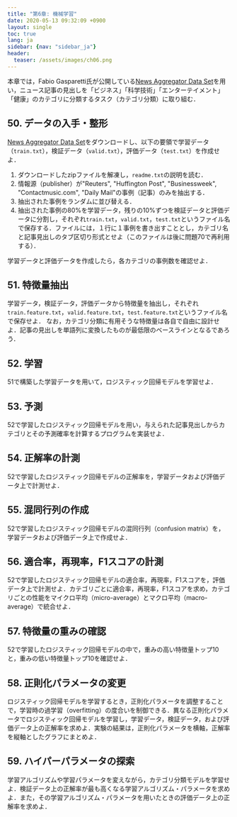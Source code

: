 ```yaml
---
title: "第6章: 機械学習"
date: 2020-05-13 09:32:09 +0900
layout: single
toc: true
lang: ja
sidebar: {nav: "sidebar_ja"}
header:
  teaser: /assets/images/ch06.png
---
```


本章では，Fabio Gasparetti氏が公開している[News Aggregator Data Set](https://archive.ics.uci.edu/ml/datasets/News+Aggregator)を用い，ニュース記事の見出しを「ビジネス」「科学技術」「エンターテイメント」「健康」のカテゴリに分類するタスク（カテゴリ分類）に取り組む．

## 50. データの入手・整形

[News Aggregator Data Set](https://archive.ics.uci.edu/ml/datasets/News+Aggregator)をダウンロードし、以下の要領で学習データ（`train.txt`），検証データ（`valid.txt`），評価データ（`test.txt`）を作成せよ．

1. ダウンロードしたzipファイルを解凍し，`readme.txt`の説明を読む．
2. 情報源（publisher）が"Reuters", "Huffington Post", "Businessweek", "Contactmusic.com", "Daily Mail"の事例（記事）のみを抽出する．
3. 抽出された事例をランダムに並び替える．
4. 抽出された事例の80%を学習データ，残りの10%ずつを検証データと評価データに分割し，それぞれ`train.txt`，`valid.txt`，`test.txt`というファイル名で保存する．ファイルには，１行に１事例を書き出すこととし，カテゴリ名と記事見出しのタブ区切り形式とせよ（このファイルは後に問題70で再利用する）．

学習データと評価データを作成したら，各カテゴリの事例数を確認せよ．

## 51. 特徴量抽出

学習データ，検証データ，評価データから特徴量を抽出し，それぞれ`train.feature.txt`，`valid.feature.txt`，`test.feature.txt`というファイル名で保存せよ．
なお，カテゴリ分類に有用そうな特徴量は各自で自由に設計せよ．記事の見出しを単語列に変換したものが最低限のベースラインとなるであろう．

## 52. 学習

51で構築した学習データを用いて，ロジスティック回帰モデルを学習せよ．

## 53. 予測

52で学習したロジスティック回帰モデルを用い，与えられた記事見出しからカテゴリとその予測確率を計算するプログラムを実装せよ．

## 54. 正解率の計測

52で学習したロジスティック回帰モデルの正解率を，学習データおよび評価データ上で計測せよ．

## 55. 混同行列の作成

52で学習したロジスティック回帰モデルの混同行列（confusion matrix）を，学習データおよび評価データ上で作成せよ．

## 56. 適合率，再現率，F1スコアの計測

52で学習したロジスティック回帰モデルの適合率，再現率，F1スコアを，評価データ上で計測せよ．カテゴリごとに適合率，再現率，F1スコアを求め，カテゴリごとの性能をマイクロ平均（micro-average）とマクロ平均（macro-average）で統合せよ．

## 57. 特徴量の重みの確認

52で学習したロジスティック回帰モデルの中で，重みの高い特徴量トップ10と，重みの低い特徴量トップ10を確認せよ．

## 58. 正則化パラメータの変更

ロジスティック回帰モデルを学習するとき，正則化パラメータを調整することで，学習時の過学習（overfitting）の度合いを制御できる．異なる正則化パラメータでロジスティック回帰モデルを学習し，学習データ，検証データ，および評価データ上の正解率を求めよ．実験の結果は，正則化パラメータを横軸，正解率を縦軸としたグラフにまとめよ．

## 59. ハイパーパラメータの探索

学習アルゴリズムや学習パラメータを変えながら，カテゴリ分類モデルを学習せよ．検証データ上の正解率が最も高くなる学習アルゴリズム・パラメータを求めよ．また，その学習アルゴリズム・パラメータを用いたときの評価データ上の正解率を求めよ．
